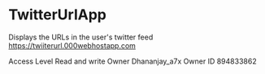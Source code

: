 # TwitterUrlApp

Displays the URLs in the user's twitter feed
https://twiiterurl.000webhostapp.com

Access Level	Read and write
Owner	Dhananjay_a7x
Owner ID	894833862
